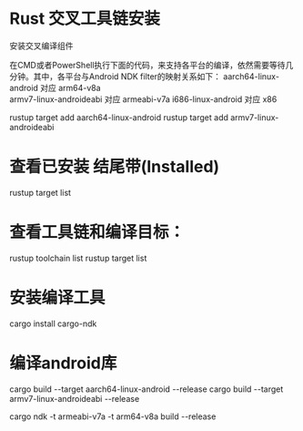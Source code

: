 # Rust 交叉工具链安装
安装交叉编译组件

在CMD或者PowerShell执行下面的代码，来支持各平台的编译，依然需要等待几分钟。其中，各平台与Android NDK filter的映射关系如下：
 aarch64-linux-android 对应 arm64-v8a  
 armv7-linux-androideabi 对应 armeabi-v7a 
 i686-linux-android 对应 x86

rustup target add aarch64-linux-android
rustup target add armv7-linux-androideabi

# 查看已安装 结尾带(Installed)
rustup target list

# 查看工具链和编译目标：
rustup toolchain list
rustup target list

# 安装编译工具
cargo install cargo-ndk

# 编译android库
cargo build --target aarch64-linux-android --release
cargo build --target armv7-linux-androideabi --release


cargo ndk -t armeabi-v7a -t arm64-v8a build --release